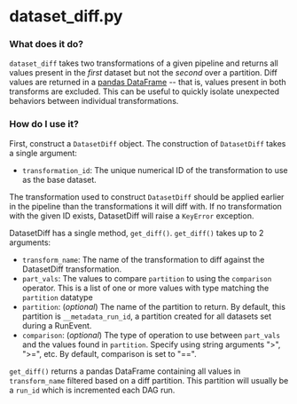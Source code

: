 # dataset_diff.py

### What does it do?
`dataset_diff` takes two transformations of a given pipeline and returns all values present in the _first_ dataset but not the _second_ over a partition. Diff values are returned in a [pandas DataFrame](https://pandas.pydata.org/pandas-docs/stable/reference/api/pandas.DataFrame.html) -- that is, values present in both transforms are excluded. This can be useful to quickly isolate unexpected behaviors between individual transformations.

### How do I use it?
First, construct a `DatasetDiff` object. The construction of `DatasetDiff` takes a single argument: 

* `transformation_id`: The unique numerical ID of the transformation to use as the base dataset.

 The transformation used to construct `DatasetDiff` should be applied earlier in the pipeline than the transformations it will diff with. If no transformation with the given ID exists, DatasetDiff will raise a `KeyError` exception.

DatasetDiff has a single method, `get_diff()`. `get_diff()` takes up to 2 arguments: 

* `transform_name`: The name of the transformation to diff against the DatasetDiff transformation.
* `part_vals`: The values to compare `partition` to using the `comparison` operator. This is a list of one or more values with type matching the `partition` datatype
* `partition`: (_optional_) The name of the partition to return. By default, this partition is `__metadata_run_id`, a partition created for all datasets set during a RunEvent.
* `comparison`: (_optional_) The type of operation to use between `part_vals` and the values found in `partition`. Specify using string arguments ">", ">=", etc. By default, comparison is set to "==".

`get_diff()` returns a pandas DataFrame containing all values in `transform_name` filtered based on a diff partition. This partition will usually be a `run_id` which is incremented each DAG run.